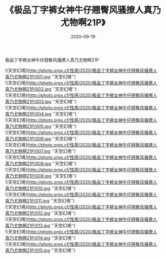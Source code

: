 ﻿---
layout: post
title:  《极品丁字裤女神牛仔翘臀风骚撩人真乃尤物啊21P》
date:   2020-09-19
img: http://photo.orgx.cf/性感/2020/极品丁字裤女神牛仔翘臀风骚撩人真乃尤物啊21P/000.jpg
categories: [美女, 性感, 泳衣]
---

极品丁字裤女神牛仔翘臀风骚撩人真乃尤物啊21P



![天空幻境](http://photo.orgx.cf/性感/2020/极品丁字裤女神牛仔翘臀风骚撩人真乃尤物啊21P/001.jpg ''天空幻境'') <br>
![天空幻境](http://photo.orgx.cf/性感/2020/极品丁字裤女神牛仔翘臀风骚撩人真乃尤物啊21P/002.jpg ''天空幻境'') <br>
![天空幻境](http://photo.orgx.cf/性感/2020/极品丁字裤女神牛仔翘臀风骚撩人真乃尤物啊21P/003.jpg ''天空幻境'') <br>
![天空幻境](http://photo.orgx.cf/性感/2020/极品丁字裤女神牛仔翘臀风骚撩人真乃尤物啊21P/004.jpg ''天空幻境'') <br>
![天空幻境](http://photo.orgx.cf/性感/2020/极品丁字裤女神牛仔翘臀风骚撩人真乃尤物啊21P/005.jpg ''天空幻境'') <br>
![天空幻境](http://photo.orgx.cf/性感/2020/极品丁字裤女神牛仔翘臀风骚撩人真乃尤物啊21P/006.jpg ''天空幻境'') <br>
![天空幻境](http://photo.orgx.cf/性感/2020/极品丁字裤女神牛仔翘臀风骚撩人真乃尤物啊21P/007.jpg ''天空幻境'') <br>
![天空幻境](http://photo.orgx.cf/性感/2020/极品丁字裤女神牛仔翘臀风骚撩人真乃尤物啊21P/008.jpg ''天空幻境'') <br>
![天空幻境](http://photo.orgx.cf/性感/2020/极品丁字裤女神牛仔翘臀风骚撩人真乃尤物啊21P/009.jpg ''天空幻境'') <br>
![天空幻境](http://photo.orgx.cf/性感/2020/极品丁字裤女神牛仔翘臀风骚撩人真乃尤物啊21P/010.jpg ''天空幻境'') <br>
![天空幻境](http://photo.orgx.cf/性感/2020/极品丁字裤女神牛仔翘臀风骚撩人真乃尤物啊21P/011.jpg ''天空幻境'') <br>
![天空幻境](http://photo.orgx.cf/性感/2020/极品丁字裤女神牛仔翘臀风骚撩人真乃尤物啊21P/012.jpg ''天空幻境'') <br>
![天空幻境](http://photo.orgx.cf/性感/2020/极品丁字裤女神牛仔翘臀风骚撩人真乃尤物啊21P/013.jpg ''天空幻境'') <br>
![天空幻境](http://photo.orgx.cf/性感/2020/极品丁字裤女神牛仔翘臀风骚撩人真乃尤物啊21P/014.jpg ''天空幻境'') <br>
![天空幻境](http://photo.orgx.cf/性感/2020/极品丁字裤女神牛仔翘臀风骚撩人真乃尤物啊21P/015.jpg ''天空幻境'') <br>